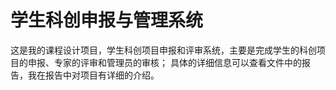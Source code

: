 # 学生科创申报与管理系统
这是我的课程设计项目，学生科创项目申报和评审系统，主要是完成学生的科创项目的申报、专家的评审和管理员的审核；
具体的详细信息可以查看文件中的报告，我在报告中对项目有详细的介绍。
